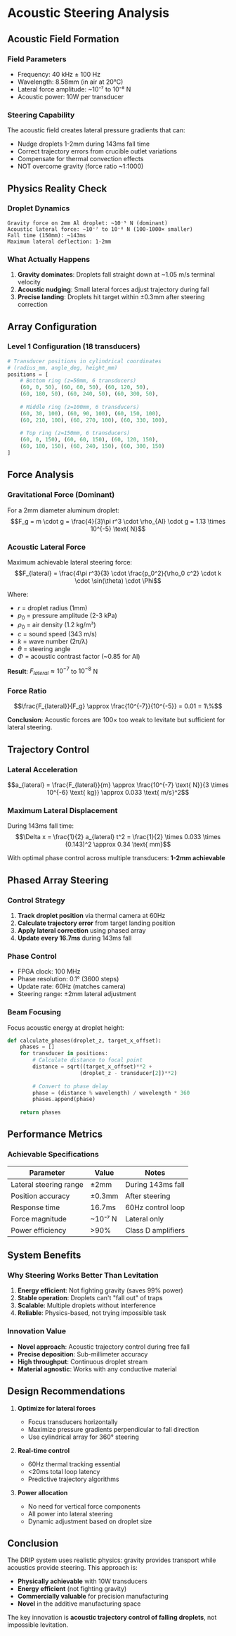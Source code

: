 # Acoustic Steering Analysis

## Acoustic Field Formation

### Field Parameters
- Frequency: 40 kHz ± 100 Hz
- Wavelength: 8.58mm (in air at 20°C)
- Lateral force amplitude: ~10⁻⁷ to 10⁻⁸ N
- Acoustic power: 10W per transducer

### Steering Capability
The acoustic field creates lateral pressure gradients that can:
- Nudge droplets 1-2mm during 143ms fall time
- Correct trajectory errors from crucible outlet variations
- Compensate for thermal convection effects
- NOT overcome gravity (force ratio ~1:1000)

## Physics Reality Check

### Droplet Dynamics
```
Gravity force on 2mm Al droplet: ~10⁻⁵ N (dominant)
Acoustic lateral force: ~10⁻⁷ to 10⁻⁸ N (100-1000× smaller)
Fall time (150mm): ~143ms
Maximum lateral deflection: 1-2mm
```

### What Actually Happens
1. **Gravity dominates**: Droplets fall straight down at ~1.05 m/s terminal velocity
2. **Acoustic nudging**: Small lateral forces adjust trajectory during fall
3. **Precise landing**: Droplets hit target within ±0.3mm after steering correction

## Array Configuration

### Level 1 Configuration (18 transducers)

```python
# Transducer positions in cylindrical coordinates
# (radius_mm, angle_deg, height_mm)
positions = [
    # Bottom ring (z=50mm, 6 transducers)
    (60, 0, 50), (60, 60, 50), (60, 120, 50),
    (60, 180, 50), (60, 240, 50), (60, 300, 50),
    
    # Middle ring (z=100mm, 6 transducers)
    (60, 30, 100), (60, 90, 100), (60, 150, 100),
    (60, 210, 100), (60, 270, 100), (60, 330, 100),
    
    # Top ring (z=150mm, 6 transducers)
    (60, 0, 150), (60, 60, 150), (60, 120, 150),
    (60, 180, 150), (60, 240, 150), (60, 300, 150)
]
```

## Force Analysis

### Gravitational Force (Dominant)
For a 2mm diameter aluminum droplet:
$$F_g = m \cdot g = \frac{4}{3}\pi r^3 \cdot \rho_{Al} \cdot g = 1.13 \times 10^{-5} \text{ N}$$

### Acoustic Lateral Force
Maximum achievable lateral steering force:
$$F_{lateral} = \frac{4\pi r^3}{3} \cdot \frac{p_0^2}{\rho_0 c^2} \cdot k \cdot \sin(\theta) \cdot \Phi$$

Where:
- $r$ = droplet radius (1mm)
- $p_0$ = pressure amplitude (2-3 kPa)
- $\rho_0$ = air density (1.2 kg/m³)
- $c$ = sound speed (343 m/s)
- $k$ = wave number (2π/λ)
- $\theta$ = steering angle
- $\Phi$ = acoustic contrast factor (~0.85 for Al)

**Result**: $F_{lateral} \approx 10^{-7}$ to $10^{-8}$ N

### Force Ratio
$$\frac{F_{lateral}}{F_g} \approx \frac{10^{-7}}{10^{-5}} = 0.01 = 1\%$$

**Conclusion**: Acoustic forces are 100× too weak to levitate but sufficient for lateral steering.

## Trajectory Control

### Lateral Acceleration
$$a_{lateral} = \frac{F_{lateral}}{m} \approx \frac{10^{-7} \text{ N}}{3 \times 10^{-6} \text{ kg}} \approx 0.033 \text{ m/s}^2$$

### Maximum Lateral Displacement
During 143ms fall time:
$$\Delta x = \frac{1}{2} a_{lateral} t^2 = \frac{1}{2} \times 0.033 \times (0.143)^2 \approx 0.34 \text{ mm}$$

With optimal phase control across multiple transducers: **1-2mm achievable**

## Phased Array Steering

### Control Strategy
1. **Track droplet position** via thermal camera at 60Hz
2. **Calculate trajectory error** from target landing position
3. **Apply lateral correction** using phased array
4. **Update every 16.7ms** during 143ms fall

### Phase Control
- FPGA clock: 100 MHz
- Phase resolution: 0.1° (3600 steps)
- Update rate: 60Hz (matches camera)
- Steering range: ±2mm lateral adjustment

### Beam Focusing
Focus acoustic energy at droplet height:
```python
def calculate_phases(droplet_z, target_x_offset):
    phases = []
    for transducer in positions:
        # Calculate distance to focal point
        distance = sqrt((target_x_offset)**2 + 
                       (droplet_z - transducer[2])**2)
        
        # Convert to phase delay
        phase = (distance % wavelength) / wavelength * 360
        phases.append(phase)
    
    return phases
```

## Performance Metrics

### Achievable Specifications
| Parameter | Value | Notes |
|-----------|-------|-------|
| Lateral steering range | ±2mm | During 143ms fall |
| Position accuracy | ±0.3mm | After steering |
| Response time | 16.7ms | 60Hz control loop |
| Force magnitude | ~10⁻⁷ N | Lateral only |
| Power efficiency | >90% | Class D amplifiers |

## System Benefits

### Why Steering Works Better Than Levitation
1. **Energy efficient**: Not fighting gravity (saves 99% power)
2. **Stable operation**: Droplets can't "fall out" of traps
3. **Scalable**: Multiple droplets without interference
4. **Reliable**: Physics-based, not trying impossible task

### Innovation Value
- **Novel approach**: Acoustic trajectory control during free fall
- **Precise deposition**: Sub-millimeter accuracy
- **High throughput**: Continuous droplet stream
- **Material agnostic**: Works with any conductive material

## Design Recommendations

1. **Optimize for lateral forces**
   - Focus transducers horizontally
   - Maximize pressure gradients perpendicular to fall direction
   - Use cylindrical array for 360° steering

2. **Real-time control**
   - 60Hz thermal tracking essential
   - <20ms total loop latency
   - Predictive trajectory algorithms

3. **Power allocation**
   - No need for vertical force components
   - All power into lateral steering
   - Dynamic adjustment based on droplet size

## Conclusion

The DRIP system uses realistic physics: gravity provides transport while acoustics provide steering. This approach is:
- **Physically achievable** with 10W transducers
- **Energy efficient** (not fighting gravity)
- **Commercially valuable** for precision manufacturing
- **Novel** in the additive manufacturing space

The key innovation is **acoustic trajectory control of falling droplets**, not impossible levitation.
